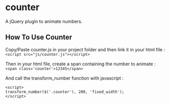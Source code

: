 # counter
A jQuery plugin to animate numbers.

## How To Use Counter

Copy/Paste counter.js in your project folder and then link it in your html file :
`<script src="js/counter.js"></script>`

Then in your html file, create a span containing the number to animate :
`<span class='counter'>12345</span>`

And call the transform_number function with javascript :

```
<script>
transform_number($('.counter'), 200, 'fixed_width');
</script>
```
    